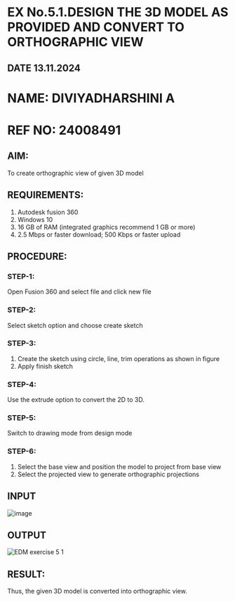 # EX No.5.1.DESIGN THE 3D MODEL AS PROVIDED AND CONVERT TO ORTHOGRAPHIC VIEW
## DATE 13.11.2024
# NAME: DIVIYADHARSHINI A
# REF NO: 24008491

## AIM: 
To create orthographic view of given 3D model

## REQUIREMENTS: 
1. Autodesk fusion 360
2. Windows 10
3. 16 GB of RAM (integrated graphics recommend 1 GB or more)
4. 2.5 Mbps or faster download; 500 Kbps or faster upload 

## PROCEDURE:

### STEP-1:
Open Fusion 360 and select file and click new file

### STEP-2:
Select sketch option and choose create sketch

### STEP-3: 
1. Create the sketch using circle, line, trim operations as shown in figure
2. Apply finish sketch 

### STEP-4:
 Use the extrude option to convert the 2D to 3D.

### STEP-5:
Switch to drawing mode from design mode 
          
### STEP-6:
1. Select the base view and position the model to project from base view 
2. Select the projected view to generate orthographic projections

## INPUT
![image](https://user-images.githubusercontent.com/113594316/199408705-ed302b2a-90c3-41c0-9cc4-791a93366e2a.png)

## OUTPUT
![EDM exercise 5 1](https://github.com/user-attachments/assets/0af65adc-1c4d-4bf5-a682-935a2ce0caa5)


## RESULT:
Thus, the given 3D model is converted into orthographic view.


